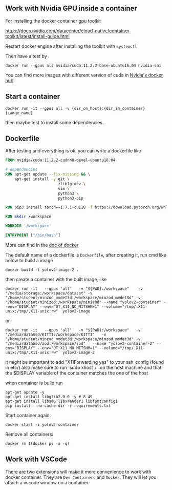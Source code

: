 ## Work with Nvidia GPU inside a container
For installing the docker container gpu toolkit

https://docs.nvidia.com/datacenter/cloud-native/container-toolkit/latest/install-guide.html

Restart docker engine after installing the toolkit with `systemctl`

Then have a test by

```shell
docker run --gpus all nvidia/cuda:11.2.2-base-ubuntu16.04 nvidia-smi
```

You can find more images with different version of cuda in [Nvidia's docker hub](https://hub.docker.com/r/nvidia/cuda/)

## Start a container

```shell
docker run -it --gpus all -v {dir_on_host}:{dir_in_container} {iamge_name}
```

then maybe test to install some dependencies.

## Dockerfile

After testing and everything is ok, you can write a dockerfile like

```dockerfile
FROM nvidia/cuda:11.2.2-cudnn8-devel-ubuntu18.04

# dependencies
RUN apt-get update --fix-missing && \
    apt-get install -y git \
                       zlib1g-dev \
                       vim \
                       python3 \
                       python3-pip

RUN pip3 install torch==1.7.1+cu110 -f https://download.pytorch.org/whl/torch_stable.html 

RUN mkdir /workspace

WORKDIR '/workspace'

ENTRYPOINT ["/bin/bash"]
```

More can find in the [doc of docker](https://docs.docker.com/build/guide/intro/)

The default name of a dockerfile is `Dockerfile`, after creating it, run cmd like below to build a image 

```shell
docker build -t yolov2-image-2 .
```

then create a container with the built image, like

```shell
docker run -it   --gpus 'all'   -v "${PWD}:/workspace"    -v "/media/storage:/workspace/dataset" -v "/home/student/minzod_mmdet3d:/workspace/minzod_mmdet3d" -v "/home/student/minizod:/workspace/minizod" --name "yolov2-container" --env="DISPLAY" --env="QT_X11_NO_MITSHM=1" --volume="/tmp/.X11-unix:/tmp/.X11-unix:rw"  yolov2-image
```
or
```shell
docker run -it   --gpus 'all'   -v "${PWD}:/workspace"   -v "/media/dataSsd/KITTI:/workspace/KITTI"   -v "/home/student/minzod_mmdet3d:/workspace/minzod_mmdet3d" -v "/media/dataSsd/zod:/workspace/zod"   --name "yolov2-container-2" --env="DISPLAY" --env="QT_X11_NO_MITSHM=1" --volume="/tmp/.X11-unix:/tmp/.X11-unix:rw"  yolov2-image-2
```

it might be important to add "X11Forwarding yes" to your ssh_config (found in etc/)
also make sure to run ´sudo xhost +´ on the host machine and that the $DISPLAY variable of the container matches the one of the host 

when container is build run 
```shell
apt-get update -y
apt-get install libglib2.0-0 -y # 8 49
apt-get install libsm6 libxrender1 libfontconfig1
pip install --no-cache-dir -r requirements.txt
```

Start container again: 
```shell
docker start -i yolov2-container
```

Remove all containers:

```shell
docker rm $(docker ps -a -q)
```

## Work with VSCode

There are two extensions will make it more convenience to work with docker container. They are `Dev Containers` and `Docker`. They will let you attach a vscode window on a container.
